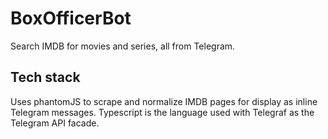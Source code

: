 # BoxOfficerBot
Search IMDB for movies and series, all from Telegram.

## Tech stack
Uses phantomJS to scrape and normalize IMDB pages for display as inline Telegram messages.
Typescript is the language used with Telegraf as the Telegram API facade.
